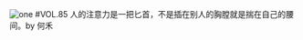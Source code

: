 ![one](http://image.wufazhuce.com/Fud23oVlgQo8XP4JyNQjh8bjWltj)
#VOL.85
人的注意力是一把匕首，不是插在别人的胸膛就是揣在自己的腰间。by 何禾